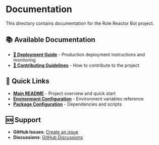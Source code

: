 # Documentation

This directory contains documentation for the Role Reactor Bot project.

## 📚 Available Documentation

- **[🚀 Deployment Guide](./DEPLOYMENT.md)** - Production deployment instructions and monitoring
- **[🤝 Contributing Guidelines](./CONTRIBUTING.md)** - How to contribute to the project

## 📖 Quick Links

- **[Main README](../README.md)** - Project overview and quick start
- **[Environment Configuration](../env.example)** - Environment variables reference
- **[Package Configuration](../package.json)** - Dependencies and scripts

## 🆘 Support

- **GitHub Issues**: [Create an issue](https://github.com/tyecode-bots/role-reactor-bot/issues)
- **Discussions**: [GitHub Discussions](https://github.com/tyecode-bots/role-reactor-bot/discussions) 